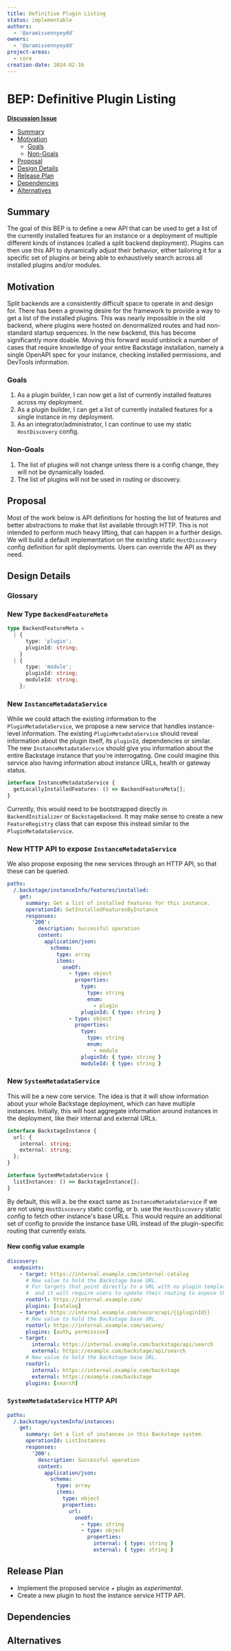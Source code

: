 ```yaml
---
title: Definitive Plugin Listing
status: implementable
authors:
  - '@aramissennyeydd'
owners:
  - '@aramissennyeydd'
project-areas:
  - core
creation-date: 2024-02-16
---
```


<!--
**Note:** When your BEP is complete, all these pre-existing comments should be removed

When editing BEPs, aim for tightly-scoped, single-topic PRs to keep discussions focused. If you disagree with what is already in a document, open a new PR with suggested changes.
-->

# BEP: Definitive Plugin Listing

<!-- Before merging the initial BEP PR, create a feature issue and update the below link. You can wait with this step until the BEP is ready to be merged. -->

[**Discussion Issue**](https://github.com/backstage/backstage/issues/23496)

- [Summary](#summary)
- [Motivation](#motivation)
  - [Goals](#goals)
  - [Non-Goals](#non-goals)
- [Proposal](#proposal)
- [Design Details](#design-details)
- [Release Plan](#release-plan)
- [Dependencies](#dependencies)
- [Alternatives](#alternatives)

## Summary

<!--
The summary of the BEP is a few paragraphs long and give a high-level overview of the features to be implemented. It should be possible to read *only* the summary and understand what the BEP is proposing to accomplish and what impact it has for users.
-->

The goal of this BEP is to define a new API that can be used to get a list of the currently installed features for an instance or a deployment of multiple different kinds of instances (called a split backend deployment). Plugins can then use this API to dynamically adjust their behavior, either tailoring it for a specific set of plugins or being able to exhaustively search across all installed plugins and/or modules.

## Motivation

<!--
This section is for explicitly listing the motivation, goals, and non-goals of
this BEP. Describe why the change is important and the benefits to users.
-->

Split backends are a consistently difficult space to operate in and design for. There has been a growing desire for the framework to provide a way to get a list of the installed plugins. This was nearly impossible in the old backend, where plugins were hosted on denormalized routes and had non-standard startup sequences. In the new backend, this has become significantly more doable. Moving this forward would unblock a number of cases that require knowledge of your entire Backstage installation, namely a single OpenAPI spec for your instance, checking installed permissions, and DevTools information.

### Goals

<!--
List the specific goals of the BEP. What is it trying to achieve? How will we
know that this has succeeded?
-->

1. As a plugin builder, I can now get a list of currently installed features across my deployment.
1. As a plugin builder, I can get a list of currently installed features for a single instance in my deployment.
1. As an integrator/administrator, I can continue to use my static `HostDiscovery` config.

### Non-Goals

<!--
What is out of scope for this BEP? Listing non-goals helps to focus discussion
and make progress.
-->

1. The list of plugins will not change unless there is a config change, they will not be dynamically loaded.
1. The list of plugins will not be used in routing or discovery.

## Proposal

<!--
This is where we get down to the specifics of what the proposal actually is.
This should have enough detail that reviewers can understand exactly what
you're proposing, but should not include things like API designs or
implementation.
-->

Most of the work below is API definitions for hosting the list of features and better abstractions to make that list available through HTTP. This is not intended to perform much heavy lifting, that can happen in a further design. We will build a default implementation on the existing static `HostDiscovery` config definition for split deployments. Users can override the API as they need.

## Design Details

<!--
This section should contain enough information that the specifics of your
change are understandable. This may include API specs or even code snippets.
If there's any ambiguity about HOW your proposal will be implemented, this is the place to discuss them.
-->

### Glossary

### New Type `BackendFeatureMeta`

```ts
type BackendFeatureMeta =
  | {
      type: 'plugin';
      pluginId: string;
    }
  | {
      type: 'module';
      pluginId: string;
      moduleId: string;
    };
```

### New `InstanceMetadataService`

While we could attach the existing information to the `PluginMetadataService`, we propose a new service that handles instance-level information. The existing `PluginMetadataService` should reveal information about the plugin itself, its `pluginId`, dependencies or similar. The new `InstanceMetadataService` should give you information about the entire Backstage instance that you're interrogating. One could imagine this service also having information about instance URLs, health or gateway status.

```ts
interface InstanceMetadataService {
  getLocallyInstalledFeatures: () => BackendFeatureMeta[];
}
```

Currently, this would need to be bootstrapped directly in `BackendInitializer` or `BackstageBackend`. It may make sense to create a new `FeatureRegistry` class that can expose this instead similar to the `PluginMetadataService`.

### New HTTP API to expose `InstanceMetadataService`

We also propose exposing the new services through an HTTP API, so that these can be queried.

```yaml
paths:
  /.backstage/instanceInfo/features/installed:
    get:
      summary: Get a list of installed features for this instance.
      operationId: GetInstalledFeaturesByInstance
      responses:
        '200':
          description: Successful operation
          content:
            application/json:
              schema:
                type: array
                items:
                  oneOf:
                    - type: object
                      properties:
                        type:
                          type: string
                          enum:
                            - plugin
                        pluginId: { type: string }
                    - type: object
                      properties:
                        type:
                          type: string
                          enum:
                            - module
                        pluginId: { type: string }
                        moduleId: { type: string }
```

### New `SystemMetadataService`

This will be a new core service. The idea is that it will show information about your whole Backstage deployment, which can have multiple instances. Initially, this will host aggregate information around instances in the deployment, like their internal and external URLs.

```ts
interface BackstageInstance {
  url: {
    internal: string;
    external: string;
  };
}

interface SystemMetadataService {
  listInstances: () => BackstageInstance[];
}
```

By default, this will
a. be the exact same as `InstanceMetadataService` if we are not using `HostDiscovery` static config, or
b. use the `HostDiscovery` static config to fetch other instance's base URLs. This would require an additional set of config to provide the instance base URL instead of the plugin-specific routing that currently exists.

#### New config value example

```yaml
discovery:
  endpoints:
    - target: https://internal.example.com/internal-catalog
      # New value to hold the Backstage base URL.
      # For targets that point directly to a URL with no plugin templating, there may be no good value here
      #  and it will require users to update their routing to expose this.
      rootUrl: https://internal.example.com/
      plugins: [catalog]
    - target: https://internal.example.com/secure/api/{{pluginId}}
      # New value to hold the Backstage base URL.
      rootUrl: https://internal.example.com/secure/
      plugins: [auth, permission]
    - target:
        internal: https://internal.example.com/backstage/api/search
        external: https://example.com/backstage/api/search
      # New value to hold the Backstage base URL.
      rootUrl:
        internal: https://internal.example.com/backstage
        external: https://example.com/backstage
      plugins: [search]
```

### `SystemMetadataService` HTTP API

```yaml
paths:
  /.backstage/systemInfo/instances:
    get:
      summary: Get a list of instances in this Backstage system.
      operationId: ListInstances
      responses:
        '200':
          description: Successful operation
          content:
            application/json:
              schema:
                type: array
                items:
                  type: object
                  properties:
                    url:
                      oneOf:
                        - type: string
                        - type: object
                          properties:
                            internal: { type: string }
                            external: { type: string }
```

## Release Plan

<!--
This section should describe the rollout process for any new features. It must take our version policies into account and plan for a phased rollout if this change affects any existing stable APIs.

If there is any particular feedback to be gathered during the rollout, this should be described here as well.
-->

- Implement the proposed service + plugin as _experimental_.
- Create a new plugin to host the instance service HTTP API.

## Dependencies

<!--
List any dependencies that this work has on other BEPs or features.
-->

## Alternatives

<!--
What other approaches did you consider, and why did you rule them out? These do
not need to be as detailed as the proposal, but should include enough
information to express the idea and why it was not acceptable.
-->
